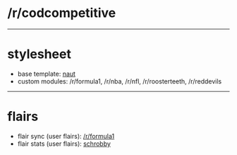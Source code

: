 # /r/codcompetitive

---

# stylesheet

* base template: [naut](https://github.com/Axel--/Naut-for-reddit)
* custom modules: /r/formula1, /r/nba, /r/nfl, /r/roosterteeth, /r/reddevils

---

# flairs

* flair sync (user flairs): [/r/formula1](https://github.com/Vilkku/reddit-formula1-stylesheet)
* flair stats (user flairs): [schrobby](https://gist.github.com/schrobby/8255788)
